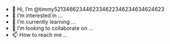- 👋 Hi, I’m @timmy5213466234462334622346234634624623
- 👀 I’m interested in ...
- 🌱 I’m currently learning ...
- 💞️ I’m looking to collaborate on ...
- 📫 How to reach me ...

<!---
timmy5213466234462334622346234634624623/timmy5213466234462334622346234634624623 is a ✨ special ✨ repository because its `README.md` (this file) appears on your GitHub profile.
You can click the Preview link to take a look at your changes.
--->
